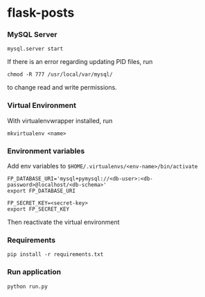 # flask-posts
### MySQL Server
```
mysql.server start
```
If there is an error regarding updating PID files, run
```
chmod -R 777 /usr/local/var/mysql/
```
to change read and write permissions.
### Virtual Environment
With virtualenvwrapper installed, run
```
mkvirtualenv <name>
```
### Environment variables
Add env variables to ```$HOME/.virtualenvs/<env-name>/bin/activate```
```
FP_DATABASE_URI='mysql+pymysql://<db-user>:<db-password>@localhost/<db-schema>'
export FP_DATABASE_URI

FP_SECRET_KEY=<secret-key>
export FP_SECRET_KEY
```
Then reactivate the virtual environment
### Requirements
```
pip install -r requirements.txt
```
### Run application
```
python run.py
```
